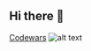 ## Hi there 👋

[Codewars](https://www.codewars.com/users/bahadirsahin)
![alt text](https://www.codewars.com/users/bahadirsahin/badges/large?theme=light "Codewars Profile")

<!--
**bahadirsahin/bahadirsahin** is a ✨ _special_ ✨ repository because its `README.md` (this file) appears on your GitHub profile.

Here are some ideas to get you started:

- 🔭 I’m currently working on ...
- 🌱 I’m currently learning ...
- 👯 I’m looking to collaborate on ...
- 🤔 I’m looking for help with ...
- 💬 Ask me about ...
- 📫 How to reach me: ...
- 😄 Pronouns: ...
- ⚡ Fun fact: ...
-->
